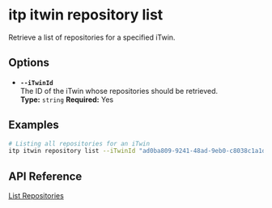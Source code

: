 # itp itwin repository list

Retrieve a list of repositories for a specified iTwin.

## Options

- **`--iTwinId`**  
  The ID of the iTwin whose repositories should be retrieved.  
  **Type:** `string` **Required:** Yes

## Examples

```bash
# Listing all repositories for an iTwin
itp itwin repository list --iTwinId "ad0ba809-9241-48ad-9eb0-c8038c1a1d51"
```

## API Reference

[List Repositories](https://developer.bentley.com/apis/itwins/operations/get-repositories-by-itwin-id/)

